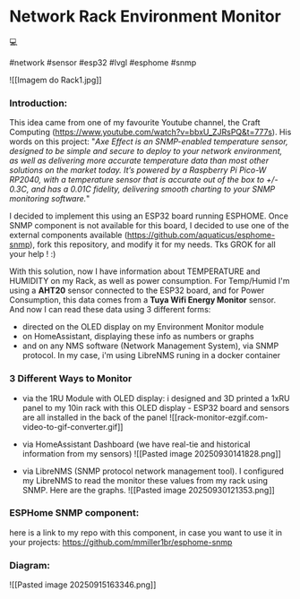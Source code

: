 # Network Rack Environment Monitor
💻

#network #sensor #esp32 #lvgl #esphome #snmp



![[Imagem do Rack1.jpg]]

### Introduction:

This idea came from one of my favourite Youtube channel, the Craft Computing (https://www.youtube.com/watch?v=bbxU_ZJRsPQ&t=777s). His words on this project: "*Axe Effect is an SNMP-enabled temperature sensor, designed to be simple and secure to deploy to your network environment, as well as delivering more accurate temperature data than most other solutions on the market today. It’s powered by a Raspberry Pi Pico-W RP2040, with a temperature sensor that is accurate out of the box to +/- 0.3C, and has a 0.01C fidelity, delivering smooth charting to your SNMP monitoring software.*"

I decided to implement this using an ESP32 board running ESPHOME. Once SNMP component is not available for this board, I decided to use one of the external components available (https://github.com/aquaticus/esphome-snmp), fork this repository, and modify it for my needs. Tks GROK for all your help ! :)

With this solution, now I have information about TEMPERATURE and HUMIDITY on my Rack, as well as power consumption. For Temp/Humid I'm using a **AHT20** sensor connected to the ESP32 board, and for Power Consumption, this data comes from a **Tuya Wifi Energy Monitor** sensor. And now I can read these data using 3 different forms:
- directed on the OLED display on my Environment Monitor module
- on HomeAssistant, displaying these info as numbers or graphs
- and on any NMS software (Network Management System), via SNMP protocol. In my case, i'm using LibreNMS runing in a docker container

### 3 Different Ways to Monitor

- via the 1RU Module with OLED display: i designed and 3D printed a 1xRU panel to my 10in rack with this OLED display - ESP32 board and sensors are all installed in the back of the panel
![[rack-monitor-ezgif.com-video-to-gif-converter.gif]]


- via HomeAssistant Dashboard (we have real-tie and historical information from my sensors)
![[Pasted image 20250930141828.png]]


- via LibreNMS (SNMP protocol network management tool). I configured my LibreNMS to read the monitor these values from my rack using SNMP. Here are the graphs.
![[Pasted image 20250930121353.png]]


### ESPHome SNMP component:

here is a link to my repo with this component, in case you want to use it in your projects:
https://github.com/mmiller1br/esphome-snmp


### Diagram:
![[Pasted image 20250915163346.png]]

